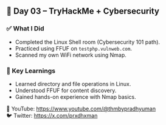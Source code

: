 ## 📅 Day 03 – TryHackMe + Cybersecurity

### ✅ What I Did
- Completed the Linux Shell room (Cybersecurity 101 path).
- Practiced using FFUF on `testphp.vulnweb.com`.
- Scanned my own WiFi network using Nmap.

### 📌 Key Learnings
- Learned directory and file operations in Linux.
- Understood FFUF for content discovery.
- Gained hands-on experience with Nmap basics.

🔗 YouTube: https://www.youtube.com/@thmbypradhyuman  
🐦 Twitter: https://x.com/prxdhxman
